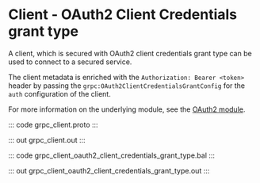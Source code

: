 # Client - OAuth2 Client Credentials grant type

A client, which is secured with OAuth2 client credentials grant type
can be used to connect to a secured service.

The client metadata is enriched with the `Authorization: Bearer <token>`
header by passing the `grpc:OAuth2ClientCredentialsGrantConfig` for the
`auth` configuration of the client.

For more information on the underlying module,
see the [OAuth2 module](https://lib.ballerina.io/ballerina/oauth2/latest).

::: code grpc_client.proto :::

::: out grpc_client.out :::

::: code grpc_client_oauth2_client_credentials_grant_type.bal :::

::: out grpc_client_oauth2_client_credentials_grant_type.out :::
